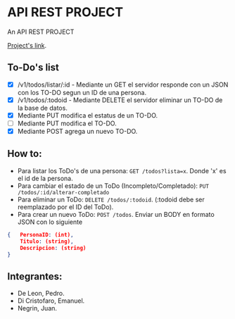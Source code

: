 # API REST PROJECT

An API REST PROJECT

[Project's link](https://github.com/BicycleIzation/Proyecto-de-Ingenieria).

## To-Do's list

- [x] /v1/todos/listar/:id - Mediante un GET el servidor responde con un JSON con los TO-DO segun un ID de una persona.
- [x] /v1/todos/:todoid - Mediante DELETE el servidor eliminar un TO-DO de la base de datos.
- [x] Mediante PUT modifica el estatus de un TO-DO.
- [ ] Mediante PUT modifica el TO-DO.
- [x] Mediante POST agrega un nuevo TO-DO.

## How to:

- Para listar los ToDo's de una persona: `GET /todos?lista=x`. Donde 'x' es el id de la persona.
- Para cambiar el estado de un ToDo (Incompleto/Completado): `PUT /todos/:id/alterar-completado`
- Para eliminar un ToDo: `DELETE /todos/:todoid`. (:todoid debe ser reemplazado por el ID del ToDo).
- Para crear un nuevo ToDo: `POST /todos`. Enviar un BODY en formato JSON con lo siguiente
```json
{	PersonaID: (int),
	Titulo: (string),
	Descripcion: (string)
}
```


## Integrantes:

* De Leon, Pedro.
* Di Cristofaro, Emanuel.
* Negrin, Juan.
